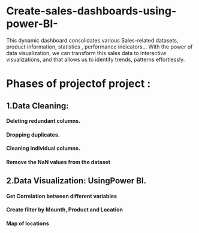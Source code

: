 # Create-sales-dashboards-using-power-BI-
This dynamic dashboard consolidates various Sales-related datasets, product information, statistics , performance indicators... With the power of data visualization, we can transform this sales data to interactive visualizations, and that allows us to identify trends, patterns effortlessly.
# Phases of projectof project : 
## 1.Data Cleaning:
#### Deleting redundant columns.
#### Dropping duplicates.
#### Cleaning individual columns.
#### Remove the NaN values from the dataset
## 2.Data Visualization: UsingPower BI.
#### Get Correlation between different variables
#### Create filter by Mounth, Product and Location 
#### Map of locations
